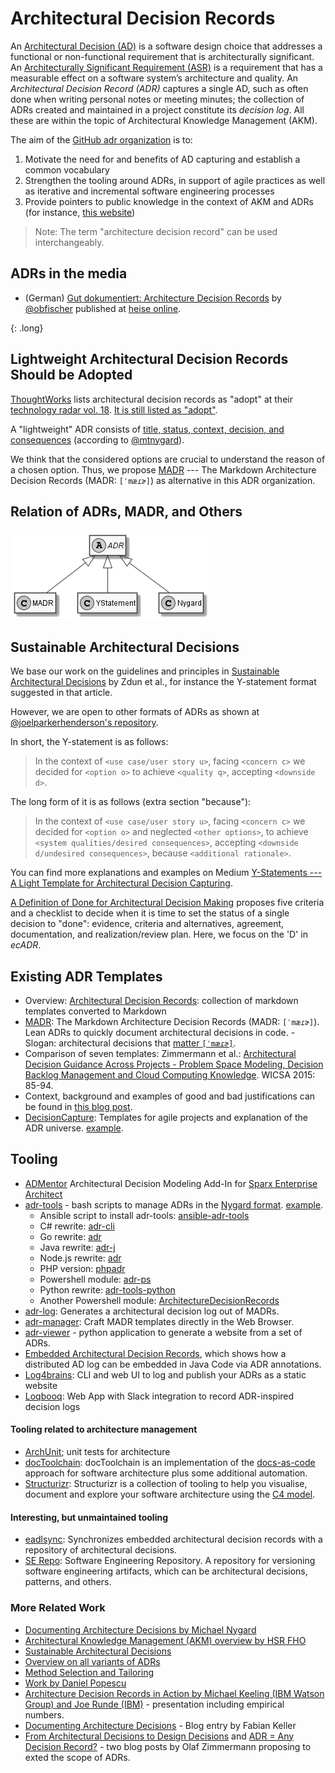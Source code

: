 # Architectural Decision Records

An [Architectural Decision (AD)](https://en.wikipedia.org/wiki/Architectural_decision) is a software design choice that addresses a functional or non-functional requirement that is architecturally significant.
An [Architecturally Significant Requirement (ASR)](https://en.wikipedia.org/wiki/Architecturally_significant_requirements) is a requirement that has a measurable effect on a software system’s architecture and quality.
An *Architectural Decision Record (ADR)* captures a single AD, such as often done when writing personal notes or meeting minutes; the collection of ADRs created and maintained in a project constitute its *decision log*.
All these are within the topic of Architectural Knowledge Management (AKM).

The aim of the [GitHub adr organization](http://github.com/adr) is to:

1. Motivate the need for and benefits of AD capturing and establish a common vocabulary
2. Strengthen the tooling around ADRs, in support of agile practices as well as iterative and incremental software engineering processes
3. Provide pointers to public knowledge in the context of AKM and ADRs (for instance, [this website](https://www.ifs.hsr.ch/index.php?id=13201&L=4))

> Note: The term "architecture decision record" can be used interchangeably.

## ADRs in the media

* (German) [Gut dokumentiert: Architecture Decision Records](https://www.heise.de/hintergrund/Gut-dokumentiert-Architecture-Decision-Records-4664988.html) by [@obfischer](https://github.com/obfischer) published at [heise online](https://www.heise.de/).

{: .long}
## Lightweight Architectural Decision Records Should be Adopted

[ThoughtWorks](https://www.thoughtworks.com/) lists architectural decision records as "adopt" at their [technology radar vol. 18](https://assets.thoughtworks.com/assets/technology-radar-vol-18-en.pdf).
[It is still listed as "adopt"](https://www.thoughtworks.com/de/radar/techniques/lightweight-architecture-decision-records).

A "lightweight" ADR consists of [title, status, context, decision, and consequences](https://github.com/joelparkerhenderson/architecture-decision-record/blob/main/templates/decision-record-template-by-michael-nygard/index.md) (according to [@mtnygard](https://github.com/mtnygard)). 
<!-- [W] changed, certainly not the first, as my "History" section shows: https://www.ozimmer.ch/practices/2020/04/27/ArchitectureDecisionMaking.html -->

We think that the considered options are crucial to understand the reason of a chosen option. Thus, we propose [MADR](https://adr.github.io/madr/) --- The Markdown Architecture Decision Records (MADR: `[ˈmæɾɚ]`) as alternative in this ADR organization.

## Relation of ADRs, MADR, and Others

![ADR](ADR.png)

## Sustainable Architectural Decisions

We base our work on the guidelines and principles in [Sustainable Architectural Decisions](https://www.infoq.com/articles/sustainable-architectural-design-decisions) by Zdun et al., for instance the Y-statement format suggested in that article.

However, we are open to other formats of ADRs as shown at [@joelparkerhenderson's repository](https://github.com/joelparkerhenderson/architecture_decision_record).

In short, the Y-statement is as follows:

> In the context of `<use case/user story u>`, facing `<concern c>` we decided for `<option o>` to achieve `<quality q>`, accepting `<downside d>`.

The long form of it is as follows (extra section "because"):

> In the context of `<use case/user story u>`,
> facing `<concern c>`
> we decided for `<option o>`
> and neglected `<other options>`,
> to achieve `<system qualities/desired consequences>`,
> accepting `<downside d/undesired consequences>`,
> because `<additional rationale>`.

You can find more explanations and examples on Medium [Y-Statements --- A Light Template for Architectural Decision Capturing](https://medium.com/@docsoc/y-statements-10eb07b5a177). 

[A Definition of Done for Architectural Decision Making](https://www.ozimmer.ch/practices/2020/05/22/ADDefinitionOfDone.html) proposes five criteria and a checklist to decide when it is time to set the status of a single decision to "done": evidence, criteria and alternatives, agreement, documentation, and realization/review plan. Here, we focus on the 'D' in *ecADR*.

## Existing ADR Templates

- Overview: [Architectural Decision Records](https://github.com/joelparkerhenderson/architecture_decision_record): collection of markdown templates converted to Markdown
- [MADR](https://adr.github.io/madr/): The Markdown Architecture Decision Records (MADR: `[ˈmæɾɚ]`). Lean ADRs to quickly document architectural decisions in code. - Slogan: architectural decisions that [matter `[ˈmæɾɚ]`](https://en.wiktionary.org/wiki/matter#Pronunciation).
- Comparison of seven templates: Zimmermann et al.: [Architectural Decision Guidance Across Projects - Problem Space Modeling, Decision Backlog Management and Cloud Computing Knowledge](http://www.ifs.hsr.ch/fileadmin/user_upload/customers/ifs.hsr.ch/Home/projekte/ADMentor-WICSA2015ubmissionv11nc.pdf). WICSA 2015: 85-94. 
- Context, background and examples of good and bad justifications can be found in [this blog post](https://www.ozimmer.ch/practices/2020/04/27/ArchitectureDecisionMaking.html). 
- [DecisionCapture](https://schubmat.github.io/DecisionCapture/): Templates for agile projects and explanation of the ADR universe. [example](https://github.com/schubmat/DecisionCapture/blob/master/samples/samples_simpleTemplate_secondSprint.md).

## Tooling

- [ADMentor](https://github.com/IFS-HSR/ADMentor) Architectural Decision Modeling Add-In for [Sparx Enterprise Architect](https://www.sparxsystems.de/uml/neweditions/)
- [adr-tools](https://github.com/npryce/adr-tools) - bash scripts to manage ADRs in the [Nygard format](https://cognitect.com/blog/2011/11/15/documenting-architecture-decisions.html).
[example](https://github.com/npryce/adr-tools/blob/master/doc/adr/0002-implement-as-shell-scripts.md).
  - Ansible script to install adr-tools: [ansible-adr-tools](https://github.com/escalate/ansible-adr-tools)
  - C# rewrite: [adr-cli](https://github.com/GingerTommy/adr-cli)
  - Go rewrite: [adr](https://github.com/marouni/adr)
  - Java rewrite: [adr-j](https://github.com/adoble/adr-j)
  - Node.js rewrite: [adr](https://github.com/phodal/adr)
  - PHP version: [phpadr](https://github.com/globtec/phpadr)
  - Powershell module: [adr-ps](https://github.com/rdagumampan/adr-ps)
  - Python rewrite: [adr-tools-python](https://pypi.org/project/adr-tools-python/)
  - Another Powershell module: [ArchitectureDecisionRecords](https://github.com/ajoberstar/ArchitectureDecisionRecords)
- [adr-log](https://adr.github.io/adr-log/): Generates a architectural decision log out of MADRs.
- [adr-manager](https://adr.github.io/adr-manager/#/): Craft MADR templates directly in the Web Browser.
- [adr-viewer](https://github.com/mrwilson/adr-viewer) - python application to generate a website from a set of ADRs.
- [Embedded Architectural Decision Records](https://adr.github.io/e-adr/), which shows how a distributed AD log can be embedded in Java Code via ADR annotations.
- [Log4brains](https://github.com/thomvaill/log4brains): CLI and web UI to log and publish your ADRs as a static website
- [Loqbooq](https://loqbooq.app): Web App with Slack integration to record ADR-inspired decision logs

#### Tooling related to architecture management

- [ArchUnit](https://github.com/TNG/ArchUnit); unit tests for architecture
- [docToolchain](https://doctoolchain.github.io/docToolchain/): docToolchain is an implementation of the [docs-as-code](http://www.writethedocs.org/guide/docs-as-code/) approach for software architecture plus some additional automation.
- [Structurizr](https://www.structurizr.com/): Structurizr is a collection of tooling to help you visualise, document and explore your software architecture using the [C4 model](https://c4model.com/).

#### Interesting, but unmaintained tooling

- [eadlsync](https://adr.github.io/eadlsync/): Synchronizes embedded architectural decision records with a repository of architectural decisions.
- [SE Repo](https://github.com/adr/serepo): Software Engineering Repository. A repository for versioning software engineering artifacts, which can be architectural decisions, patterns, and others.

### More Related Work

- [Documenting Architecture Decisions by Michael Nygard](https://cognitect.com/blog/2011/11/15/documenting-architecture-decisions.html)
- [Architectural Knowledge Management (AKM) overview by HSR FHO](https://www.ifs.hsr.ch/index.php?id=13191&L=4)
- [Sustainable Architectural Decisions](https://www.infoq.com/articles/sustainable-architectural-design-decisions)
- [Overview on all variants of ADRs](https://github.com/joelparkerhenderson/architecture_decision_record#sources)
- [Method Selection and Tailoring](https://www.ifs.hsr.ch/Method-Selection-and-Tailoring.13195.0.html?&L=4)
- [Work by Daniel Popescu](https://scholar.google.com/citations?user=dASv28sAAAAJ)
- [Architecture Decision Records in Action by Michael Keeling (IBM Watson Group) and Joe Runde (IBM)](https://resources.sei.cmu.edu/library/asset-view.cfm?assetid=497744) - presentation including empirical numbers.
- [Documenting Architecture Decisions](https://www.fabian-keller.de/blog/documenting-architecture-decisions) - Blog entry by Fabian Keller
- [From Architectural Decisions to Design Decisions](https://medium.com/olzzio/from-architectural-decisions-to-design-decisions-f05f6d57032b) and [ADR = Any Decision Record?](https://medium.com/olzzio/adr-any-decision-record-916d1b64b28d) - two blog posts by Olaf Zimmermann proposing to exted the scope of ADRs.
